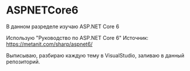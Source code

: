 # ASPNETCore6

В данном разределе изучаю ASP.NET Core 6

Использую "Руководство по ASP.NET Core 6" Источник: https://metanit.com/sharp/aspnet6/

Выписываю, разбираю каждую тему в VisualStudio, заливаю в данный репозиторий.
